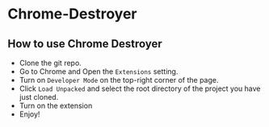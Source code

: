 # Chrome-Destroyer

## How to use Chrome Destroyer

- Clone the git repo.
- Go to Chrome and Open the `Extensions` setting.
- Turn on `Developer Mode` on the top-right corner of the page.
- Click `Load Unpacked` and select the root directory of the project you have just cloned.
- Turn on the extension
- Enjoy!
